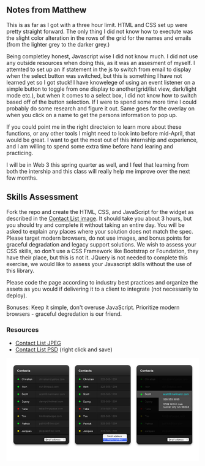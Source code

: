 ## Notes from Matthew
This is as far as I got with a three hour limit. HTML and CSS set up were pretty straight forward. The only thing I did not know how to exectute was the slight color alteration in the rows of the grid for the names and emails (from the lighter grey to the darker grey.) 

Being completley honest, Javascript wise I did not know much. I did not use any outside resources when doing this, as it was an assesment of myself. I attemted to set up an if statement in the js to switch from email to display when the select button was switched, but this is something I have not learned yet so I got stuck! I have knowelege of using an event listener on a simple button to toggle from one display to another(grid/list view, dark/light mode etc.), but when it comes to a select box, I did not know how to switch based off of the button selection. If I were to spend some more time I could probably do some research and figure it out. Same goes for the overlay on when you click on a name to get the persons information to pop up.

If you could point me in the right directeion to learn more about these functions, or any other tools I might need to look into before mid-April, that would be great. I want to get the most out of this internship and experience, and I am willing to spend some extra time before hand learing and practicing.

I will be in Web 3 this spring quarter as well, and I feel that learning from both the intership and this class will really help me improve over the next few months.

## Skills Assessment

Fork the repo and create the HTML, CSS, and JavaScript for the widget as described in the [Contact List image](https://github.com/14four/skills-assessment/blob/master/contactListUpdated.jpg).  It should take you about 3 hours, but you should try and complete it without taking an entire day. You will be asked to explain any places where your solution does not match the spec.  Please target modern browsers, do not use images, and bonus points for graceful degradation and legacy support solutions.  We wish to assess your CSS skills, so don't use a CSS Framework like Bootstrap or Foundation, they have their place, but this is not it. JQuery is not needed to complete this exercise, we would like to assess your Javascript skills without the use of this library. 

Please code the page according to industry best practices and organize the assets as you would if delivering it to a client to integrate (not necessarily to deploy).

Bonuses: Keep it simple, don't overuse JavaScript.  Prioritize modern browsers - graceful degredation is our friend.

### Resources

* [Contact List JPEG](https://github.com/14four/skills-assessment/blob/master/contactListUpdated.jpg)
* [Contact List PSD](https://github.com/14four/skills-assessment/blob/master/contactListUpdated.psd?raw=true) (right click and save)

![Screen](https://github.com/14four/skills-assessment/raw/master/contactListUpdated.jpg)
